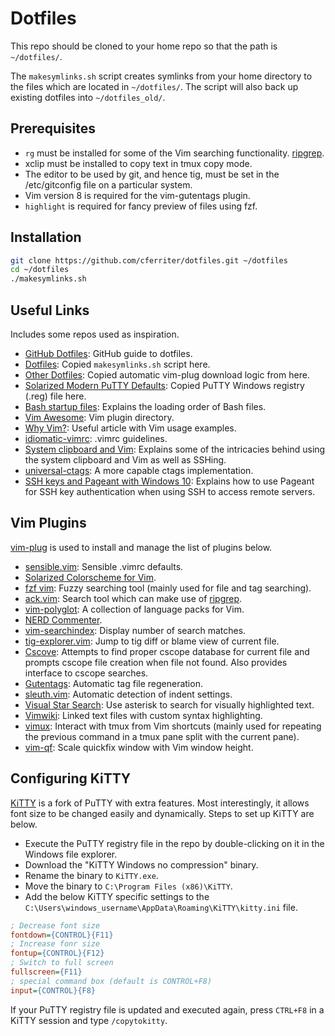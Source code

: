 # Dotfiles

This repo should be cloned to your home repo so that the path is `~/dotfiles/`.

The `makesymlinks.sh` script creates symlinks from your home directory to the
files which are located in `~/dotfiles/`. The script will also back up existing
dotfiles into `~/dotfiles_old/`.

## Prerequisites

- `rg` must be installed for some of the Vim searching functionality.
  [ripgrep](https://github.com/BurntSushi/ripgrep).
- xclip must be installed to copy text in tmux copy mode.
- The editor to be used by git, and hence tig, must be set in the
  /etc/gitconfig file on a particular system.
- Vim version 8 is required for the vim-gutentags plugin.
- `highlight` is required for fancy preview of files using fzf.

## Installation

``` bash
git clone https://github.com/cferriter/dotfiles.git ~/dotfiles
cd ~/dotfiles
./makesymlinks.sh
```

## Useful Links

Includes some repos used as inspiration.

- [GitHub Dotfiles](https://dotfiles.github.io/):
  GitHub guide to dotfiles.
- [Dotfiles](https://github.com/michaeljsmalley/dotfiles/blob/master/makesymlinks.sh):
  Copied `makesymlinks.sh` script here.
- [Other Dotfiles](https://github.com/bndabbs/dotfiles/blob/master/.vimrc):
  Copied automatic vim-plug download logic from here.
- [Solarized Modern PuTTY Defaults](https://github.com/jblaine/solarized-and-modern-putty/blob/master/putty-modern-256color.reg):
  Copied PuTTY Windows registry (.reg) file here.
- [Bash startup files](https://shreevatsa.wordpress.com/2008/03/30/zshbash-startup-files-loading-order-bashrc-zshrc-etc/):
  Explains the loading order of Bash files.
- [Vim Awesome](https://vimawesome.com/):
  Vim plugin directory.
- [Why Vim?](http://www.terminally-incoherent.com/blog/2012/03/21/why-vim/):
  Useful article with Vim usage examples.
- [idiomatic-vimrc](https://github.com/romainl/idiomatic-vimrc.git):
  .vimrc guidelines.
- [System clipboard and Vim](https://vi.stackexchange.com/questions/84/how-can-i-copy-text-to-the-system-clipboard-from-vim):
  Explains some of the intricacies behind using the system clipboard and Vim as
  well as SSHing.
- [universal-ctags](https://github.com/universal-ctags/ctags):
  A more capable ctags implementation.
- [SSH keys and Pageant with Windows 10](https://talesfromthedatacenter.com/2019/12/how-to-automatically-load-pagent-keys-when-windows-10-boots/):
  Explains how to use Pageant for SSH key authentication when using SSH to
  access remote servers.

## Vim Plugins

[vim-plug](https://github.com/junegunn/vim-plug) is used to install and manage
the list of plugins below.

- [sensible.vim](https://github.com/tpope/vim-sensible):
  Sensible .vimrc defaults.
- [Solarized Colorscheme for Vim](https://github.com/altercation/vim-colors-solarized).
- [fzf vim](https://github.com/junegunn/fzf.vim):
  Fuzzy searching tool (mainly used for file and tag searching).
- [ack.vim](https://github.com/mileszs/ack.vim):
  Search tool which can make use of
  [ripgrep](https://github.com/BurntSushi/ripgrep).
- [vim-polyglot](https://github.com/sheerun/vim-polyglot):
  A collection of language packs for Vim.
- [NERD Commenter](https://github.com/scrooloose/nerdcommenter).
- [vim-searchindex](https://github.com/google/vim-searchindex):
  Display number of search matches.
- [tig-explorer.vim](https://github.com/iberianpig/tig-explorer.vim):
  Jump to tig diff or blame view of current file.
- [Cscove](https://github.com/brookhong/cscope.vim):
  Attempts to find proper cscope database for current file and prompts cscope
  file creation when file not found. Also provides interface to cscope
  searches.
- [Gutentags](https://github.com/ludovicchabant/vim-gutentags):
  Automatic tag file regeneration.
- [sleuth.vim](https://github.com/tpope/vim-sleuth):
  Automatic detection of indent settings.
- [Visual Star Search](https://github.com/nelstrom/vim-visual-star-search):
  Use asterisk to search for visually highlighted text.
- [Vimwiki](https://github.com/vimwiki/vimwiki):
  Linked text files with custom syntax highlighting.
- [vimux](https://github.com/benmills/vimux):
  Interact with tmux from Vim shortcuts (mainly used for repeating the previous
  command in a tmux pane split with the current pane).
- [vim-qf](https://github.com/romainl/vim-qf):
  Scale quickfix window with Vim window height.

## Configuring KiTTY

[KiTTY](http://kitty.9bis.net/) is a fork of PuTTY with extra features. Most
interestingly, it allows font size to be changed easily and dynamically. Steps
to set up KiTTY are below.

- Execute the PuTTY registry file in the repo by double-clicking on it in the
  Windows file explorer.
- Download the "KiTTY Windows no compression" binary.
- Rename the binary to `KiTTY.exe`.
- Move the binary to `C:\Program Files (x86)\KiTTY`.
- Add the below KiTTY specific settings to the
  `C:\Users\windows_username\AppData\Roaming\KiTTY\kitty.ini` file.
``` ini
; Decrease font size
fontdown={CONTROL}{F11}
; Increase fonr size
fontup={CONTROL}{F12}
; Switch to full screen
fullscreen={F11}
; special command box (default is CONTROL+F8)
input={CONTROL}{F8}
```

If your PuTTY registry file is updated and executed again, press `CTRL+F8` in a
KiTTY session and type `/copytokitty`.
